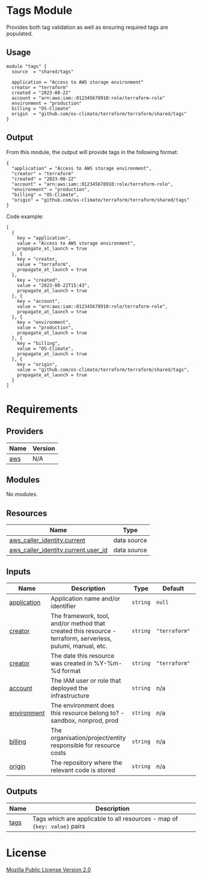 # Tags Module

Provides both tag validation as well as ensuring required tags are populated.

## Usage

```
module "tags" {
  source  = "shared/tags"

  application = "Access to AWS storage environment"
  creator = "terraform"
  created = "2023-08-22"
  account = "arn:aws:iam::012345678910:role/terraform-role"
  environment = "production"
  billing = "OS-Climate"
  origin  = "github.com/os-climate/terraform/terraform/shared/tags"
}
```

## Output

From this module, the output will provide tags in the following format:

```
{
  "application" = "Access to AWS storage environment",
  "creator" = "terraform"
  "created" = "2023-08-22"
  "account" = "arn:aws:iam::012345678910:role/terraform-role",
  "environment" = "production",
  "billing" = "OS-Climate",
  "origin" = "github.com/os-climate/terraform/terraform/shared/tags"
}
```

Code example:

```
[
  {
	key = "application",
	value = "Access to AWS storage environment",
	propogate_at_launch = true
  }, {
	key = "creator,
	value = "terraform",
	propagate_at_launch = true
  },
  	key = "created",
	value = "2023-08-22T15:43",
	propagate_at_launch = true
  }, {
	key = "account",
	value = "arn:aws:iam::012345678910:role/terraform-role",
	propagate_at_launch = true
  }, {
	key = "environment",
	value = "production",
	propagate_at_launch = true
  }, {
	key = "billing",
	value = "OS-Climate",
	propagate_at_launch = true
  }, {
	key = "origin",
	value = "github.com/os-climate/terraform/terraform/shared/tags",
	propagate_at_launch = true
  }
]
```

# Requirements

## Providers

| Name | Version |
|------|---------|
| <a name="provider_aws"></a> [aws](#provider\_aws) | N/A |

## Modules

No modules.

## Resources

| Name | Type |
|------|------|
| [aws_caller_identity.current](https://registry.terraform.io/providers/hashicorp/aws/latest/docs/data-sources/caller_identity) | data source |
| [aws_caller_identity.current.user_id](https://registry.terraform.io/providers/hashicorp/aws/latest/docs/data-sources/caller_identity) | data source |

## Inputs

| Name | Description | Type | Default | Required |
|------|-------------|------|---------|:--------:|
| <a name="input_application"></a> [application](#input\_application) | Application name and/or identifier | `string` | `null` | yes |
| <a name="input_creator"></a> [creator](#input\_creator) | The framework, tool, and/or method that created this resource - terraform, serverless, pulumi, manual, etc. | `string` | `"terraform"` | yes |
| <a name="input_created"></a> [creator](#input\_created) | The date this resource was created in %Y-%m-%d format | `string` | `"terraform"` | yes |
| <a name="input_account"></a> [account](#input\_account) | The IAM user or role that deployed the infrastructure | `string` | n/a | yes |
| <a name="input_environment"></a> [environment](#input\_environment) | The environment does this resource belong to? - sandbox, nonprod, prod | `string` | n/a | yes |
| <a name="input_billing"></a> [billing](#input\billing) | The organisation/project/entity responsible for resource costs | `string` | n/a | yes |
| <a name="input_origin"></a> [origin](#input\_origin) | The repository where the relevant code is stored | `string` | n/a | yes |


## Outputs

| Name | Description |
|------|-------------|
| <a name="output_tags"></a> [tags](#output\_tags) | Tags which are applicable to all resources - map of `{key: value}` pairs |
<!-- END OF PRE-COMMIT-TERRAFORM DOCS HOOK -->

# License

[Mozilla Public License Version 2.0](https://github.com/os-climate/terraform/blob/main/LICENSE)
